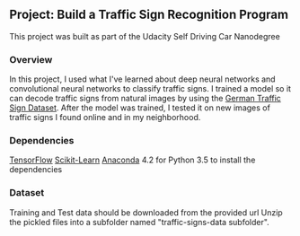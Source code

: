 ## Project: Build a Traffic Sign Recognition Program
This project was built as part of the Udacity Self Driving Car Nanodegree

### Overview

In this project, I used what I've learned about deep neural networks and convolutional neural networks to classify traffic signs. I trained a model so it can decode traffic signs from natural images by using the [German Traffic Sign Dataset](http://benchmark.ini.rub.de/?section=gtsrb&subsection=dataset). After the model was trained, I tested it on new images of traffic signs I found online and in my neighborhood.

### Dependencies
[TensorFlow](https://www.tensorflow.org/)
[Scikit-Learn](http://scikit-learn.org/)
[Anaconda](https://www.continuum.io/downloads) 4.2 for Python 3.5 to install the dependencies

### Dataset
Training and Test data should be downloaded from the provided url
Unzip the pickled files into a subfolder named "traffic-signs-data subfolder".

